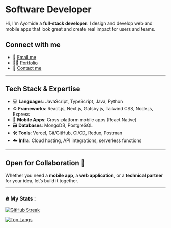 # Software Developer

Hi, I'm Ayomide a **full-stack developer**. 
I design and develop web and mobile apps that look great and create real impact for users and teams.

## **Connect with me**
- 📧 [Email me](mailto:ayomidedans@gmail.com)
- 👨‍💻 [Portfolio](https://neondev.vercel.app/)
- 💬 [Contact me](https://linktr.ee/AyomideDaniel)

---

## **Tech Stack & Expertise**  
- 💻 **Languages**: JavaScript, TypeScript, Java, Python
- ⚙️ **Frameworks**: React.js, Next.js, Gatsby.js, Tailwind CSS, Node.js, Express
- 📱 **Mobile Apps**: Cross-platform mobile apps (React Native)
- 🗃️ **Databases**: MongoDB, PostgreSQL
- 🛠️ **Tools**: Vercel, Git/GitHub, CI/CD, Redux, Postman
- ☁️ **Infra**: Cloud hosting, API integrations, serverless functions

---

## **Open for Collaboration** 🤝  
Whether you need a **mobile app**, a **web application**, or a **technical partner** for your idea, let’s build it together.  

---

### :fire: My Stats :
[![GitHub Streak](https://streak-stats.demolab.com?user=ayomidedaniel1&theme=holi-theme&border_radius=5)](https://git.io/streak-stats)

[![Top Langs](https://github-readme-stats.vercel.app/api/top-langs/?username=ayomidedaniel1&layout=compact&theme=vision-friendly-dark)](https://github.com/anuraghazra/github-readme-stats)
